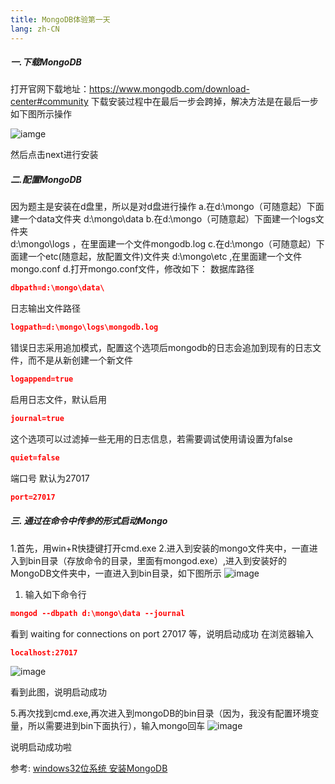 ```yaml
---
title: MongoDB体验第一天
lang: zh-CN
---
```

<!-- more -->

##### 一.下载MongoDB
打开官网下载地址：https://www.mongodb.com/download-center#community
下载安装过程中在最后一步会跨掉，解决方法是在最后一步如下图所示操作

![iamge](http://wx2.sinaimg.cn/mw690/0060lm7Tly1ftakyvqkoqj30h80dfgmc.jpg)

然后点击next进行安装
#####  二.配置MongoDB
因为题主是安装在d盘里，所以是对d盘进行操作
a.在d:\mongo（可随意起）下面建一个data文件夹 d:\mongo\data
b.在d:\mongo（可随意起）下面建一个logs文件夹<br> d:\mongo\logs ，在里面建一个文件mongodb.log
c.在d:\mongo（可随意起）下面建一个etc(随意起，放配置文件)文件夹 d:\mongo\etc ,在里面建一个文件mongo.conf
d.打开mongo.conf文件，修改如下：
数据库路径
```json
dbpath=d:\mongo\data\
```
日志输出文件路径
```json
logpath=d:\mongo\logs\mongodb.log
```
错误日志采用追加模式，配置这个选项后mongodb的日志会追加到现有的日志文件，而不是从新创建一个新文件
```json
logappend=true
```
启用日志文件，默认启用
```json
journal=true
```
这个选项可以过滤掉一些无用的日志信息，若需要调试使用请设置为false
```json
quiet=false
```
端口号 默认为27017
```json
port=27017
```
##### 三. 通过在命令中传参的形式启动Mongo
1.首先，用win+R快捷键打开cmd.exe
2.进入到安装的mongo文件夹中，一直进入到bin目录（存放命令的目录，里面有mongod.exe）,进入到安装好的MongoDB文件夹中，一直进入到bin目录，如下图所示
![image](http://wx1.sinaimg.cn/mw690/0060lm7Tly1ftalb0gjs0j30mf02o0jr.jpg
)
1. 输入如下命令行
```json
mongod --dbpath d:\mongo\data --journal
```
看到 waiting for connections on port 27017 等，说明启动成功
在浏览器输入 
```json
localhost:27017
```
![image](http://wx2.sinaimg.cn/mw690/0060lm7Tly1ftalgd7kcfj30nf0db3ye.jpg)

看到此图，说明启动成功

5.再次找到cmd.exe,再次进入到mongoDB的bin目录（因为，我没有配置环境变量，所以需要进到bin下面执行），输入mongo回车
![image](http://wx2.sinaimg.cn/mw690/0060lm7Tly1ftaljlflmjj30my0qfaae.jpg)

说明启动成功啦

参考: 
[windows32位系统 安装MongoDB](http://www.imooc.com/article/18438)
